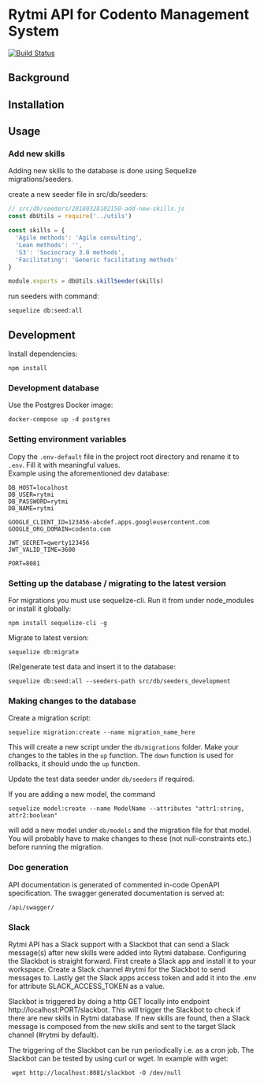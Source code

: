 # Rytmi API for Codento Management System

[![Build Status](https://travis-ci.org/codento/rytmi-api.svg?branch=master)](https://travis-ci.org/codento/rytmi-api)

## Background

## Installation

## Usage

### Add new skills

Adding new skills to the database is done using Sequelize migrations/seeders.  

create a new seeder file in src/db/seeders:

```javascript
// src/db/seeders/20180328102150-add-new-skills.js
const dbUtils = require('../utils')

const skills = {
  'Agile methods': 'Agile consulting',
  'Lean methods': '',
  'S3': 'Sociocracy 3.0 methods',
  'Facilitating': 'Generic facilitating methods'
}

module.exports = dbUtils.skillSeeder(skills)
```

run seeders with command:

```
sequelize db:seed:all
```

## Development

Install dependencies:

```
npm install
```

### Development database

Use the Postgres Docker image:

```
docker-compose up -d postgres
```

### Setting environment variables

Copy the `.env-default` file in the project root directory and rename it to `.env`. Fill it with meaningful values.  
Example using the aforementioned dev database:

```
DB_HOST=localhost
DB_USER=rytmi
DB_PASSWORD=rytmi
DB_NAME=rytmi

GOOGLE_CLIENT_ID=123456-abcdef.apps.googleusercontent.com
GOOGLE_ORG_DOMAIN=codento.com

JWT_SECRET=qwerty123456
JWT_VALID_TIME=3600

PORT=8081
```

### Setting up the database / migrating to the latest version

For migrations you must use sequelize-cli. Run it from under node_modules or install it globally:

```
npm install sequelize-cli -g
```

Migrate to latest version:

```
sequelize db:migrate
```

(Re)generate test data and insert it to the database:

```
sequelize db:seed:all --seeders-path src/db/seeders_development
```

### Making changes to the database

Create a migration script:

```
sequelize migration:create --name migration_name_here
```

This will create a new script under the `db/migrations` folder. Make your changes to the tables in the `up` function. The `down` function is used for rollbacks, it should undo the `up` function.

Update the test data seeder under `db/seeders` if required.

If you are adding a new model, the command

```
sequelize model:create --name ModelName --attributes "attr1:string, attr2:boolean"
```

will add a new model under `db/models` and the migration file for that model. You will probably have to make changes to these (not null-constraints etc.) before running the migration.

### Doc generation

API documentation is generated of commented in-code OpenAPI specification. The swagger generated documentation is served at:

```
/api/swagger/
```

### Slack

Rytmi API has a Slack support with a Slackbot that can send a Slack message(s) after new skills were added into Rytmi database. Configuring the Slackbot is straight forward. First create a Slack app and install it to your workspace. Create a Slack channel #rytmi for the Slackbot to send messages to. Lastly get the Slack apps access token and add it into the .env for attribute SLACK_ACCESS_TOKEN as a value.

Slackbot is triggered by doing a http GET locally into endpoint http://localhost:PORT/slackbot. This will trigger the Slackbot to check if there are new skills in Rytmi database. If new skills are found, then a Slack message is composed from the new skills and sent to the target Slack channel (#rytmi by default).

The triggering of the Slackbot can be run periodically i.e. as a cron job. The Slackbot can be tested by using curl or wget. In example with wget:

```
 wget http://localhost:8081/slackbot -O /dev/null 
```